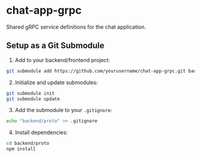 # chat-app-grpc

Shared gRPC service definitions for the chat application.

## Setup as a Git Submodule

1. Add to your backend/frontend project:

```bash
git submodule add https://github.com/yourusername/chat-app-grpc.git backend/proto
```

2. Initialize and update submodules:

```bash
git submodule init
git submodule update
```

3. Add the submodule to your `.gitignore`:

```bash
echo "backend/proto" >> .gitignore
```

4. Install dependencies:

```bash
cd backend/proto
npm install
```
